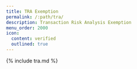 ```yaml
---
title: TRA Exemption
permalink: /:path/tra/
description: Transaction Risk Analysis Exemption
menu_order: 2000
icon:
  content: verified
  outlined: true
---
```


{% include tra.md %}
